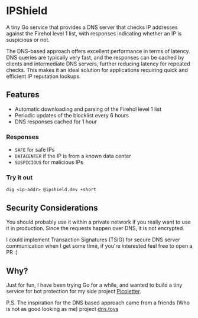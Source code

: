 # IPShield

A tiny Go service that provides a DNS server that checks IP addresses against the Firehol level 1 list, with responses indicating whether an IP is suspicious or not.

The DNS-based approach offers excellent performance in terms of latency. DNS queries are typically very fast, and the responses can be cached by clients and intermediate DNS servers, further reducing latency for repeated checks. This makes it an ideal solution for applications requiring quick and efficient IP reputation lookups.

## Features

- Automatic downloading and parsing of the Firehol level 1 list
- Periodic updates of the blocklist every 6 hours
- DNS responses cached for 1 hour

### Responses

- `SAFE` for safe IPs
- `DATACENTER` if the IP is from a known data center
- `SUSPICIOUS` for malicious IPs

### Try it out

```
dig <ip-addr> @ipshield.dev +short
```

## Security Considerations

You should probably use it within a private network if you really want to use it in production. Since the requests happen over DNS, it is not encrypted.

I could implement Transaction Signatures (TSIG) for secure DNS server communication when I get some time, if you're interested feel free to open a PR :)

## Why?

Just for fun, I have been trying Go for a while, and wanted to build a tiny service for bot protection for my side project [Picoletter](https://picoletter.com).

P.S. The inspiration for the DNS based approach came from a friends (Who is not as good looking as me) project [dns.toys](https://www.dns.toys/)
